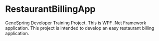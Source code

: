 # RestaurantBillingApp
GeneSpring Developer Training Project. This is WPF .Net Framework application. This project is intended to develop an easy restaurant billing application.
